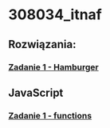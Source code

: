 # 308034_itnaf

## Rozwiązania:
### [Zadanie 1 - Hamburger](https://chojnis.github.io/308034_itnaf/zad1/)

## JavaScript
### [Zadanie 1 - functions](https://github.com/chojnis/308034_itnaf/tree/master/js-exs/zad1)
